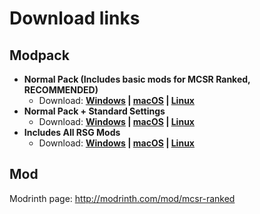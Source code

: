 # Download links

## Modpack

- **Normal Pack (Includes basic mods for MCSR Ranked, __RECOMMENDED__)**
  - Download: **[Windows](https://redlime.github.io/MCSRMods/modpacks/v4/MCSRRanked-Windows-1.16.1.mrpack) | [macOS](https://redlime.github.io/MCSRMods/modpacks/v4/MCSRRanked-OSX-1.16.1.mrpack) | [Linux](https://redlime.github.io/MCSRMods/modpacks/v4/MCSRRanked-Linux-1.16.1.mrpack)**
- **Normal Pack + Standard Settings**
  - Download: **[Windows](https://redlime.github.io/MCSRMods/modpacks/v4/MCSRRanked-Windows-1.16.1-Pro.mrpack) | [macOS](https://redlime.github.io/MCSRMods/modpacks/v4/MCSRRanked-OSX-1.16.1-Pro.mrpack) | [Linux](https://redlime.github.io/MCSRMods/modpacks/v4/MCSRRanked-Linux-1.16.1-Pro.mrpack)**
- **Includes All RSG Mods**
  - Download: **[Windows](https://redlime.github.io/MCSRMods/modpacks/v4/MCSRRanked-Windows-1.16.1-All.mrpack) | [macOS](https://redlime.github.io/MCSRMods/modpacks/v4/MCSRRanked-OSX-1.16.1-All.mrpack) | [Linux](https://redlime.github.io/MCSRMods/modpacks/v4/MCSRRanked-Linux-1.16.1-All.mrpack)**

## Mod

Modrinth page: http://modrinth.com/mod/mcsr-ranked
